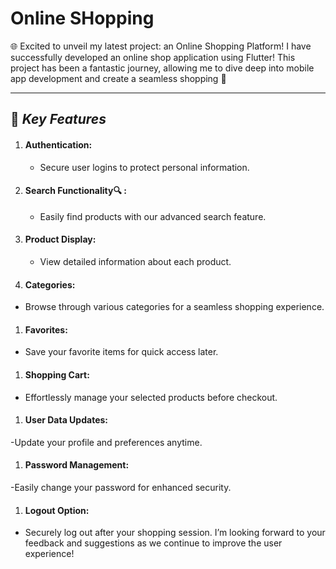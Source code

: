 # Online SHopping

🌐  Excited to unveil my latest project: an Online Shopping Platform! 
 I have successfully developed an online shop application using Flutter! This project has been a fantastic journey, allowing me to dive deep into mobile app development and create a seamless shopping 🛒

---------

## :pushpin: ***Key Features*** 

1. #### **Authentication:**
   - Secure user logins to protect personal information.
1. #### **Search Functionality:mag: :** 
   -  Easily find products with our advanced search feature.
1. #### **Product Display:**
   - View detailed information about each product.
1. #### **Categories:**
- Browse through various categories for a seamless shopping experience.
1. #### **Favorites:**
- Save your favorite items for quick access later.
1. #### **Shopping Cart:**
- Effortlessly manage your selected products before checkout.
1. #### **User Data Updates:**
-Update your profile and preferences anytime.
1. #### **Password Management:**
-Easily change your password for enhanced security.
1. #### **Logout Option:**
- Securely log out after your shopping session.
I’m looking forward to your feedback and suggestions as we continue to improve the user experience!


